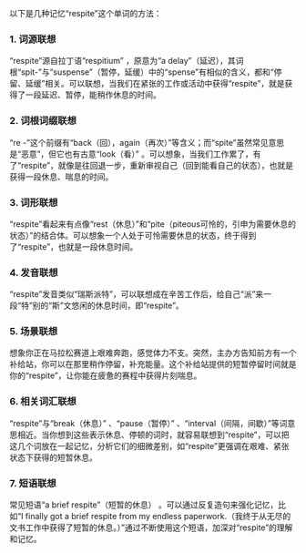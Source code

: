 以下是几种记忆“respite”这个单词的方法：

### 1. 词源联想
“respite”源自拉丁语“respitium” ，原意为“a delay”（延迟），其词根“spit-”与“suspense”（暂停，延缓）中的“spense”有相似的含义，都和“停留、延缓”相关。可以联想，当我们在紧张的工作或活动中获得“respite”，就是获得了一段延迟、暂停，能稍作休息的时间。

### 2. 词根词缀联想
“re -”这个前缀有“back（回），again（再次）”等含义；而“spite”虽然常见意思是“恶意”，但它也有古意“look（看）” 。可以想象，当我们工作累了，有了“respite”，就像是往回退一步，重新审视自己（回到能看自己的状态），也就是获得一段休息、喘息的时间。

### 3. 词形联想
“respite”看起来有点像“rest（休息）”和“pite（piteous可怜的，引申为需要休息的状态）”的结合体。可以想象一个人处于可怜需要休息的状态，终于得到了“respite”，也就是一段休息时间。

### 4. 发音联想
“respite”发音类似“瑞斯派特”，可以联想成在辛苦工作后，给自己“派”来一段“特”别的“斯”文悠闲的休息时间，即“respite”。

### 5. 场景联想
想象你正在马拉松赛道上艰难奔跑，感觉体力不支。突然，主办方告知前方有一个补给站，你可以在那里稍作停留，补充能量。这个补给站提供的短暂停留时间就是你的“respite”，让你能在疲惫的赛程中获得片刻喘息。

### 6. 相关词汇联想
“respite”与“break（休息）” 、“pause（暂停）” 、“interval（间隔，间歇）”等词意思相近。当你想到这些表示休息、停顿的词时，就容易联想到“respite”，可以把这几个词放在一起记忆，分析它们的细微差别，如“respite”更强调在艰难、紧张状态下获得的短暂休息。

### 7. 短语联想
常见短语“a brief respite”（短暂的休息） 。可以通过反复造句来强化记忆，比如“I finally got a brief respite from my endless paperwork.（我终于从无尽的文书工作中获得了短暂的休息。）”通过不断使用这个短语，加深对“respite”的理解和记忆。 